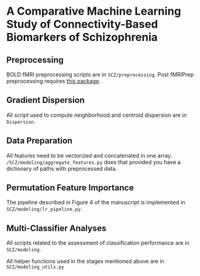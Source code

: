 # A Comparative Machine Learning Study of Connectivity-Based Biomarkers of Schizophrenia

## Preprocessing
BOLD fMRI preprocessing scripts are in `SCZ/preprocessing`. Post fMRIPrep preprocessing requires [this package](https://github.com/victoris93/NeuroConn).

## Gradient Dispersion
All script used to compute neighborhood and centroid dispersion are in `Dispersion`.
## Data Preparation
All features need to be vectorized and concatenated in one array.  `/SCZ/modeling/aggregate_features.py` does that provided you have a dictionary of paths with preprocessed data.

## Permutation Feature Importance
The pipeline described in Figure 4 of the manuscript is implemented in `SCZ/modeling/lr_pipeline.py`. 

## Multi-Classifier Analyses
All scripts related to the assessment of classification performance are in  `SCZ/modeling`.

All helper functions used in the stages mentioned above are in `SCZ/modeling_utils.py`